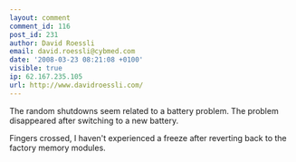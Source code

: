 ```yaml
---
layout: comment
comment_id: 116
post_id: 231
author: David Roessli
email: david.roessli@cybmed.com
date: '2008-03-23 08:21:08 +0100'
visible: true
ip: 62.167.235.105
url: http://www.davidroessli.com/
---
```

The random shutdowns seem related to a battery problem. The problem disappeared after switching to a new battery.

Fingers crossed, I haven't experienced a freeze after reverting back to the factory memory modules.
